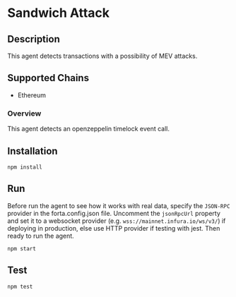 # Sandwich Attack

## Description

This agent detects transactions with a possibility of MEV attacks.

## Supported Chains

- Ethereum

### Overview

This agent detects an openzeppelin timelock event call.

## Installation

```
npm install
```

## Run

Before run the agent to see how it works with real data, specify the `JSON-RPC` provider in the forta.config.json file. Uncomment the `jsonRpcUrl` property and set it to a websocket provider (e.g. `wss://mainnet.infura.io/ws/v3/`) if deploying in production, else use HTTP provider if testing with jest. Then ready to run the agent.

```
npm start
```

## Test

```
npm test
```
